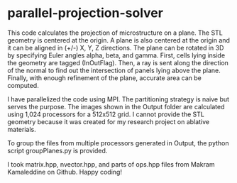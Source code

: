 # parallel-projection-solver
This code calculates the projection of microstructure on a plane.
The STL geometry is centered at the origin.
A plane is also centered at the origin and it can be aligned in (+/-) X, Y, Z directions.
The plane can be rotated in 3D by specifying Euler angles alpha, beta, and gamma.
First, cells lying inside the geometry are tagged (InOutFlag).
Then, a ray is sent along the direction of the normal to find out the intersection of panels lying above the plane.
Finally, with enough refinement of the plane, accurate area can be computed.

I have parallelized the code using MPI. The partitioning strategy is naive but serves the purpose.
The images shown in the Output folder are calculated using 1,024 processors for a 512x512 grid.
I cannot provide the STL geometry because it was created for my research project on ablative materials.

To group the files from multiple processors generated in Output, the python script groupPlanes.py is provided.

I took matrix.hpp, nvector.hpp, and parts of ops.hpp files from Makram Kamaleddine on Github.
Happy coding!
